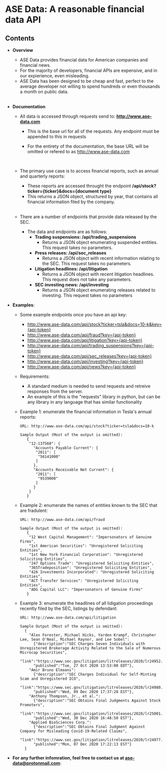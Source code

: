 
        

# ASE Data: A reasonable financial data API

## Contents

* **Overview**
  - ASE Data provides financial data for American companies and financial news.
  - For the majority of developers, financial APIs are expensive, and in our expierience, even misleading.
  - ASE Data has been designed to be cheap and fast, perfect to the average developer not willing to spend hundreds or even thousands a month on public data.
       <br>       <br>



* **Documentation** 
  - All data is accessed through requests send to:      **http://www.ase-data.com**
    - This is the base url for all of the requests.  Any endpoint must be appended to this in requests
    - For the entirety of the documentation, the base URL will be omitted or refered to as http://www.ase-data.com
    
       <br>
       
  - The primary use case is to access financial reports, such as annual and quarterly reports:
    - These reports are accessed throught the endpoint **/api/stock?ticker={ticker}&docs={document type}**
    - This returns a JSON object, structured by year, that contains all financial information filed by the company.
    
    <br>
    
  - There are a number of endpoints that provide data released by the SEC.
    - The data and endpoints are as follows:
      - **Trading suspensions: /api/trading_suspensions**
        - Returns a JSON object enumerating suspended entities. This request takes no parameters.
      - **Press releases: /api/sec_releases**
        - Returns a JSON object with recent information relating to the SEC. This request takes no parameters.
      - **Litigation headlines: /api/litigation**
        - Returns a JSON object with recent litigation headlines. This request does not take any parameters.
      - **SEC investing news: /api/investing**
        - Returns a JSON object enumerating releases related to investing. This request takes no parameters

* **Examples**:
  - Some example endpoints once you have an api key:
    - http://www.ase-data.com/api/stock?ticker=tsla&docs=10-k&key={api-token} 
    - http://www.ase-data.com/api/fraud?key={api-token} 
    - http://www.ase-data.com/api/litigation?key={api-token} 
    - http://www.ase-data.com/api/trading_suspensions?key={api-token} 
    - http://www.ase-data.com/api/sec_releases?key={api-token} 
    - http://www.ase-data.com/api/investing?key={api-token} 
    - http://www.ase-data.com/api/news?key={api-token} 


  - Requirements: 
    - A standard medium is needed to send requests and retreive responses from the server.
    - An example of this is the "requests" library in python, but can be any library in any language that has similar functionality
  
  - Example 1: enumerate the financial information in Tesla's annual reports:
    ```
    URL: http://www.ase-data.com/api/stock?ticker=tsla&docs=10-k
    
    Sample Output (Most of the output is omitted):
       {
        "12-137560": {
          "Accounts Payable Current": {
           "2011": [
            "56141000"
           ]
          },
          "Accounts Receivable Net Current": {
           "2011": [
            "9539000"
           ]
          }
        }
       }       
    ```
  - Example 2: enumerate the names of entities known to the SEC that are fradulent:
    ```
    URL: http://www.ase-data.com/api/fraud
    
    Sample Output (Most of the output is omitted):
       {
        "12 West Capital Management": "Impersonators of Genuine Firms",
        "1st American Securities": "Unregistered Soliciting Entities",
        "1st New York Financial Corporation": "Unregistered Soliciting Entities",
        "247 Options Trade": "Unregistered Soliciting Entities",
        "365Tradeposition": "Unregistered Soliciting Entities",
        "426 Investments Incorporated": "Unregistered Soliciting Entities",
        "ACT Transfer Services": "Unregistered Soliciting Entities",
        "ADG Capital LLC": "Impersonators of Genuine Firms"
       }
    
    ```
  - Example 3: enumerate the headlines of all lidigation proceedings recently filed by the SEC, listings by defendant:
    ```
    URL: http://www.ase-data.com/api/litigation
    
    Sample Output (Most of the output is omitted):
      {
        "Alex Forester, Michael Hicks, Yarden Krampf, Christopher Lee, Sean O'Neal, Michael Raynor, and Lee Sobel":
          {"description":"SEC Charges Seven Individuals with Unregistered Brokerage Activity Related to the Sale of Numerous Microcap Securities",
          "link":"https://www.sec.gov/litigation/litreleases/2020/lr24952.htm",
          "published":"Tue, 27 Oct 2020 13:53:00 EDT"},
        "Amir Bruno Elmaani":
          {"description":"SEC Charges Individual for Self-Minting Scam and Unregistered ICO",
          "link":"https://www.sec.gov/litigation/litreleases/2020/lr24980.htm",
          "published":"Wed, 09 Dec 2020 17:37:28 EST"},
        "Anthony Thompson, Jr., et al.":
          {"description":"SEC Obtains Final Judgments Against Stock Promoters",
          "link":"https://www.sec.gov/litigation/litreleases/2020/lr25001.htm",
          "published":"Wed, 30 Dec 2020 16:48:50 EST"},
        "Applied BioSciences Corp.":
          {"description":"SEC Obtains Final Judgment Against Company for Misleading Covid-19-Related Claims",
          "link":"https://www.sec.gov/litigation/litreleases/2020/lr24977.htm",
          "published":"Mon, 07 Dec 2020 17:22:13 EST"}
      }
    ```

* **For any further infomration, feel free to contact us at ase-data@protonmail.com**:
